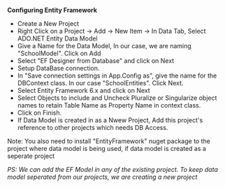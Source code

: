 ﻿<b>Configuring Entity Framework</b>


* Create a New Project
* Right Click on a Project -> Add -> New Item -> In Data Tab, Select ADO.NET Entity Data Model
* Give a Name for the Data Model, In our case, we are naming "SchoolModel". Click on Add
* Select "EF Designer from Database" and click on Next
* Setup DataBase connection.
* In "Save connection settings in App.Config as", give the name for the DBContext class. In our case "SchoolEntities". Click Next. 
* Select Entity Framework 6.x and click on Next
* Select Objects to include and Uncheck Pluralize or Singularize object names to retain Table Name as Property Name in context class. 
* Click on Finish.
* If Data Model is created in as a Nwew Project, Add this project's reference to other projects which needs DB Access.


Note: You also need to install "EntityFramework" nuget package to the project where data model is being used, if data model is created as a seperate project

<i>PS: We can add the EF Model in any of the existing project. To keep data model seperated from our projects, we are creating a new project</i>